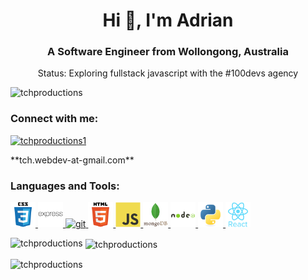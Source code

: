 <h1 align="center">Hi 👋, I'm Adrian</h1>
<h3 align="center">A Software Engineer from Wollongong, Australia</h3> 
<p align="center">Status: Exploring fullstack javascript with the #100devs agency</p>

<p align="left"> <img src="https://komarev.com/ghpvc/?username=tchproductions&label=Profile%20views&color=0e75b6&style=flat" alt="tchproductions" /> </p>


<h3 align="left">Connect with me:</h3>
<p align="left"> <a href="https://twitter.com/tchproductions1" target="blank"><img src="https://img.shields.io/twitter/follow/tchproductions1?logo=twitter&style=for-the-badge" alt="tchproductions1" /></a> </p>
  **tch.webdev-at-gmail.com**

<h3 align="left">Languages and Tools:</h3>
<p align="left"> <a href="https://www.w3schools.com/css/" target="_blank" rel="noreferrer"> <img src="https://raw.githubusercontent.com/devicons/devicon/master/icons/css3/css3-original-wordmark.svg" alt="css3" width="40" height="40"/> </a> <a href="https://expressjs.com" target="_blank" rel="noreferrer"> <img src="https://raw.githubusercontent.com/devicons/devicon/master/icons/express/express-original-wordmark.svg" alt="express" width="40" height="40"/> </a> <a href="https://git-scm.com/" target="_blank" rel="noreferrer"> <img src="https://www.vectorlogo.zone/logos/git-scm/git-scm-icon.svg" alt="git" width="40" height="40"/> </a> <a href="https://www.w3.org/html/" target="_blank" rel="noreferrer"> <img src="https://raw.githubusercontent.com/devicons/devicon/master/icons/html5/html5-original-wordmark.svg" alt="html5" width="40" height="40"/> </a> <a href="https://developer.mozilla.org/en-US/docs/Web/JavaScript" target="_blank" rel="noreferrer"> <img src="https://raw.githubusercontent.com/devicons/devicon/master/icons/javascript/javascript-original.svg" alt="javascript" width="40" height="40"/> </a> <a href="https://www.mongodb.com/" target="_blank" rel="noreferrer"> <img src="https://raw.githubusercontent.com/devicons/devicon/master/icons/mongodb/mongodb-original-wordmark.svg" alt="mongodb" width="40" height="40"/> </a> <a href="https://nodejs.org" target="_blank" rel="noreferrer"> <img src="https://raw.githubusercontent.com/devicons/devicon/master/icons/nodejs/nodejs-original-wordmark.svg" alt="nodejs" width="40" height="40"/> </a> <a href="https://www.python.org" target="_blank" rel="noreferrer"> <img src="https://raw.githubusercontent.com/devicons/devicon/master/icons/python/python-original.svg" alt="python" width="40" height="40"/> </a> <a href="https://reactjs.org/" target="_blank" rel="noreferrer"> <img src="https://raw.githubusercontent.com/devicons/devicon/master/icons/react/react-original-wordmark.svg" alt="react" width="40" height="40"/> </a> </p>

<p><img align="left" src="https://github-readme-stats.vercel.app/api/top-langs?username=tchproductions&show_icons=true&locale=en&layout=compact" alt="tchproductions" /></p>

<p>&nbsp;<img align="center" src="https://github-readme-stats.vercel.app/api?username=tchproductions&show_icons=true&locale=en" alt="tchproductions" /></p>

<p><img align="center" src="https://github-readme-streak-stats.herokuapp.com/?user=tchproductions&" alt="tchproductions" /></p>

